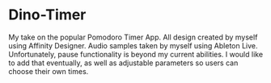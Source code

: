 # Dino-Timer
My take on the popular Pomodoro Timer App.
All design created by myself using Affinity Designer.
Audio samples taken by myself using Ableton Live.
Unfortunately, pause functionality is beyond my current abilities.
I would like to add that eventually, as well as adjustable parameters so users can choose their own times. 
